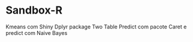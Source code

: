 # Sandbox-R

Kmeans com Shiny 
Dplyr package
Two Table 
Predict com pacote Caret e predict com Naive Bayes 
